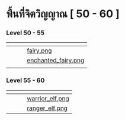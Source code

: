 # พื้นที่จิตวิญญาณ \[ 50 - 60 ]

### Level 50 - 55 <a href="#level-1-5" id="level-1-5"></a>

<table data-view="cards"><thead><tr><th></th><th></th><th></th><th data-hidden data-card-cover data-type="files"></th></tr></thead><tbody><tr><td></td><td></td><td></td><td><a href="../.gitbook/assets/fairy.png">fairy.png</a></td></tr><tr><td></td><td></td><td></td><td><a href="../.gitbook/assets/enchanted_fairy.png">enchanted_fairy.png</a></td></tr><tr><td></td><td></td><td></td><td></td></tr></tbody></table>

### Level 55 - 60 <a href="#level-1-5" id="level-1-5"></a>

<table data-view="cards"><thead><tr><th></th><th></th><th></th><th data-hidden data-card-cover data-type="files"></th></tr></thead><tbody><tr><td></td><td></td><td></td><td><a href="../.gitbook/assets/warrior_elf.png">warrior_elf.png</a></td></tr><tr><td></td><td></td><td></td><td><a href="../.gitbook/assets/ranger_elf.png">ranger_elf.png</a></td></tr></tbody></table>
